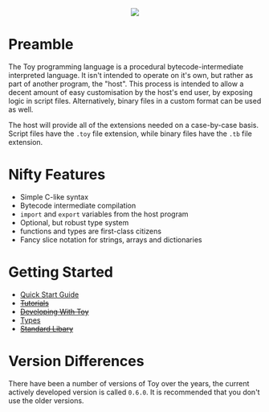 <p align="center">
  <image src="toylogo.png" />
</p>

# Preamble

The Toy programming language is a procedural bytecode-intermediate interpreted language. It isn't intended to operate on it's own, but rather as part of another program, the "host". This process is intended to allow a decent amount of easy customisation by the host's end user, by exposing logic in script files. Alternatively, binary files in a custom format can be used as well.

The host will provide all of the extensions needed on a case-by-case basis. Script files have the `.toy` file extension, while binary files have the `.tb` file extension.

# Nifty Features

* Simple C-like syntax
* Bytecode intermediate compilation
* `import` and `export` variables from the host program
* Optional, but robust type system
* functions and types are first-class citizens
* Fancy slice notation for strings, arrays and dictionaries

# Getting Started

* [Quick Start Guide](quick-start-guide)
* ~~[Tutorials](tutorials)~~
* ~~[Developing With Toy](developing-with-toy)~~
* [Types](types)
* ~~[Standard Libary](standard-library)~~

# Version Differences

There have been a number of versions of Toy over the years, the current actively developed version is called `0.6.0`. It is recommended that you don't use the older versions.